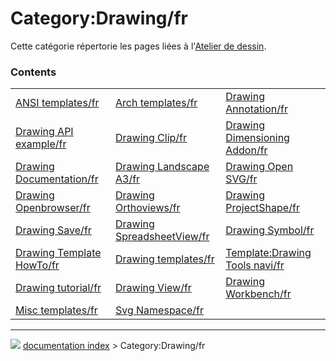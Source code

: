 # Category:Drawing/fr
Cette catégorie répertorie les pages liées à l\'[Atelier de dessin](Drawing_Workbench/fr.md).

### Contents

|     |     |     |
| --- | --- | --- |
| [ANSI templates/fr](ANSI_templates/fr.md) | [Arch templates/fr](Arch_templates/fr.md) | [Drawing Annotation/fr](Drawing_Annotation/fr.md) |
| [Drawing API example/fr](Drawing_API_example/fr.md) | [Drawing Clip/fr](Drawing_Clip/fr.md) | [Drawing Dimensioning Addon/fr](Drawing_Dimensioning_Addon/fr.md) |
| [Drawing Documentation/fr](Drawing_Documentation/fr.md) | [Drawing Landscape A3/fr](Drawing_Landscape_A3/fr.md) | [Drawing Open SVG/fr](Drawing_Open_SVG/fr.md) |
| [Drawing Openbrowser/fr](Drawing_Openbrowser/fr.md) | [Drawing Orthoviews/fr](Drawing_Orthoviews/fr.md) | [Drawing ProjectShape/fr](Drawing_ProjectShape/fr.md) |
| [Drawing Save/fr](Drawing_Save/fr.md) | [Drawing SpreadsheetView/fr](Drawing_SpreadsheetView/fr.md) | [Drawing Symbol/fr](Drawing_Symbol/fr.md) |
| [Drawing Template HowTo/fr](Drawing_Template_HowTo/fr.md) | [Drawing templates/fr](Drawing_templates/fr.md) | [Template:Drawing Tools navi/fr](Template_Drawing_Tools_navi/fr.md) |
| [Drawing tutorial/fr](Drawing_tutorial/fr.md) | [Drawing View/fr](Drawing_View/fr.md) | [Drawing Workbench/fr](Drawing_Workbench/fr.md) |
| [Misc templates/fr](Misc_templates/fr.md) | [Svg Namespace/fr](Svg_Namespace/fr.md) |



---
![](images/Right_arrow.png) [documentation index](../README.md) > Category:Drawing/fr
